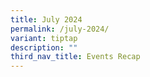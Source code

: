 ```yaml
---
title: July 2024
permalink: /july-2024/
variant: tiptap
description: ""
third_nav_title: Events Recap
---
```

